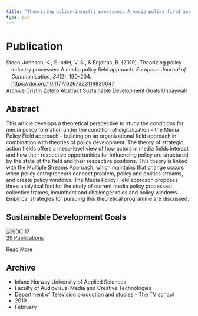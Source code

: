 ```yaml
---
title: "Theorizing policy-industry processes: A media policy field approach"
type: pub
---
```

<h1>Publication</h1>
<article id="csl-bib-container-QABRKV8E" class="csl-bib-container">
  <div class="csl-bib-body" style="line-height: 1.35; padding-left: 1em; text-indent:-1em;">
  <div class="csl-entry">Steen-Johnsen, K., Sundet, V. S., &amp; Enjolras, B. (2019). Theorizing policy-industry processes: A media policy field approach. <i>European Journal of Communication</i>, <i>34</i>(2), 190&#x2013;204. <a href="https://doi.org/10.1177/0267323119830047">https://doi.org/10.1177/0267323119830047</a></div>
</div>
  <div class="csl-bib-buttons">
    <a href="#taxonomy-article-QABRKV8E" class="csl-bib-button">Archive</a>
    <a href="https://app.cristin.no/results/show.jsf?id=1680972" alt="Cristin URL" class="csl-bib-button">Cristin</a>
    <a href="http://zotero.org/groups/5022929/items/QABRKV8E" alt="Zotero URL" class="csl-bib-button">Zotero</a>
    <a href="#abstract-article-QABRKV8E" class="csl-bib-button">Abstract</a>
    <a href="#sdg-article-QABRKV8E" class="csl-bib-button">Sustainable Development Goals</a>
    <a href="https://journals.sagepub.com/doi/pdf/10.1177/0267323119830047" class="csl-bib-button">Unpaywall</a>
  </div>
  <div id="csl-bib-meta-container-QABRKV8E"></div>
</article>
<div id="csl-bib-meta-QABRKV8E" class="csl-bib-meta">
  <article id="abstract-article-QABRKV8E" class="abstract-article">
    <h1>Abstract</h1>
    This article develops a theoretical perspective to study the conditions for media policy formation under the condition of digitalization – the Media Policy Field approach – building on an organizational field approach in combination with theories of policy development. The theory of strategic action fields offers a meso-level view of how actors in media fields interact and how their respective opportunities for influencing policy are structured by the state of the field and their respective positions. This theory is linked with the Multiple Streams Approach, which maintains that change occurs when policy entrepreneurs connect problem, policy and politics streams, and create policy windows. The Media Policy Field approach proposes three analytical foci for the study of current media policy processes: collective frames, incumbent and challenger roles and policy windows. Empirical strategies for pursuing this theoretical programme are discussed.
  </article>
  <article id="sdg-article-QABRKV8E" class="sdg-article">
    <h1>Sustainable Development Goals</h1>
    <div class="sdg-container"><div id="sdg17" class="sdg">
<img src="{{< params subfolder >}}images/sdg/sdg17_en.png" class="image" alt="SDG 17">
<div class="sdg-overlay">
<a href="{{< params subfolder >}}en/archive/?sdg=17#archive" class="sdg-publication-count"><span>39</span> Publications</a>
<p><a href="https://sdgs.un.org/goals/goal17" class="sdg-read-more">Read More</a></p>
</div>
</div></div>
  </article>
  <article id="taxonomy-article-QABRKV8E" class="taxonomy-article">
    <h1>Archive</h1>
    <ul>
      <li>Inland Norway University of Applied Sciences</li>
      <li>Faculty of Audiovisual Media and Creative Technologies</li>
      <li>Department of Television production and studies - The TV school</li>
      <li>2019</li>
      <li>February</li>
    </ul>
  </article>
</div>
